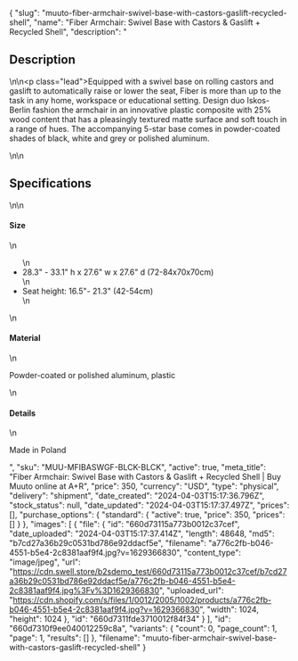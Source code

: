{
  "slug": "muuto-fiber-armchair-swivel-base-with-castors-gaslift-recycled-shell",
  "name": "Fiber Armchair: Swivel Base with Castors & Gaslift + Recycled Shell",
  "description": "<h2>Description</h2>\n<!-- split -->\n<p class=\"lead\">Equipped with a swivel base on rolling castors and gaslift to automatically raise or lower the seat, Fiber is more than up to the task in any home, workspace or educational setting. Design duo Iskos-Berlin fashion the armchair in an innovative plastic composite with 25% wood content that has a pleasingly textured matte surface and soft touch in a range of hues. The accompanying 5-star base comes in powder-coated shades of black, white and grey or polished aluminum.  </p>\n<!-- split -->\n<h2>Specifications</h2>\n<!-- split -->\n<h4>Size</h4>\n<ul>\n<li>28.3\" - 33.1\" h x 27.6\" w x 27.6\" d (72-84x70x70cm)</li>\n<li>Seat height: 16.5\"- 21.3\" (42-54cm)</li>\n</ul>\n<h4>Material</h4>\n<p>Powder-coated or polished aluminum, plastic</p>\n<h4>Details</h4>\n<p>Made in Poland</p>",
  "sku": "MUU-MFIBASWGF-BLCK-BLCK",
  "active": true,
  "meta_title": "Fiber Armchair: Swivel Base with Castors & Gaslift + Recycled Shell | Buy Muuto online at A+R",
  "price": 350,
  "currency": "USD",
  "type": "physical",
  "delivery": "shipment",
  "date_created": "2024-04-03T15:17:36.796Z",
  "stock_status": null,
  "date_updated": "2024-04-03T15:17:37.497Z",
  "prices": [],
  "purchase_options": {
    "standard": {
      "active": true,
      "price": 350,
      "prices": []
    }
  },
  "images": [
    {
      "file": {
        "id": "660d73115a773b0012c37cef",
        "date_uploaded": "2024-04-03T15:17:37.414Z",
        "length": 48648,
        "md5": "b7cd27a36b29c0531bd786e92ddacf5e",
        "filename": "a776c2fb-b046-4551-b5e4-2c8381aaf9f4.jpg?v=1629366830",
        "content_type": "image/jpeg",
        "url": "https://cdn.swell.store/b2sdemo_test/660d73115a773b0012c37cef/b7cd27a36b29c0531bd786e92ddacf5e/a776c2fb-b046-4551-b5e4-2c8381aaf9f4.jpg%3Fv%3D1629366830",
        "uploaded_url": "https://cdn.shopify.com/s/files/1/0012/2005/1002/products/a776c2fb-b046-4551-b5e4-2c8381aaf9f4.jpg?v=1629366830",
        "width": 1024,
        "height": 1024
      },
      "id": "660d7311fde3710012f84f34"
    }
  ],
  "id": "660d7310f9ee040012259c8a",
  "variants": {
    "count": 0,
    "page_count": 1,
    "page": 1,
    "results": []
  },
  "filename": "muuto-fiber-armchair-swivel-base-with-castors-gaslift-recycled-shell"
}